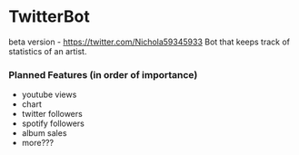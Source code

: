 # TwitterBot
beta version - https://twitter.com/Nichola59345933
Bot that keeps track of statistics of an artist.
### Planned Features (in order of importance)
 - youtube views
 - chart
 - twitter followers
 - spotify followers
 - album sales
 - more???
